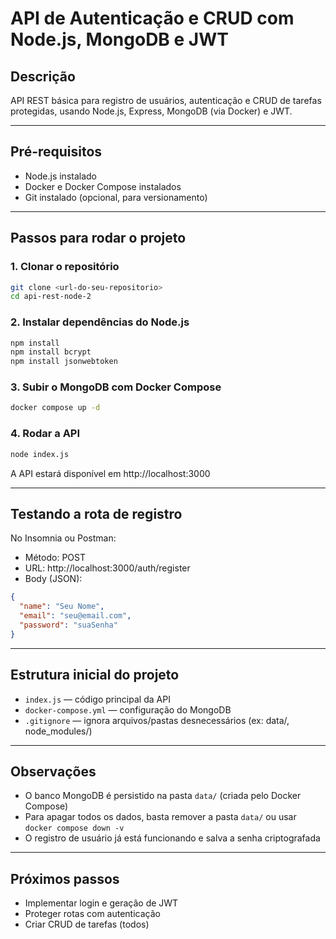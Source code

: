 # API de Autenticação e CRUD com Node.js, MongoDB e JWT

## Descrição
API REST básica para registro de usuários, autenticação e CRUD de tarefas protegidas, usando Node.js, Express, MongoDB (via Docker) e JWT.

---

## Pré-requisitos
- Node.js instalado
- Docker e Docker Compose instalados
- Git instalado (opcional, para versionamento)

---

## Passos para rodar o projeto

### 1. Clonar o repositório
```bash
git clone <url-do-seu-repositorio>
cd api-rest-node-2
```


### 2. Instalar dependências do Node.js
```bash
npm install
npm install bcrypt
npm install jsonwebtoken
```

### 3. Subir o MongoDB com Docker Compose
```bash
docker compose up -d
```

### 4. Rodar a API
```bash
node index.js
```
A API estará disponível em http://localhost:3000

---

## Testando a rota de registro

No Insomnia ou Postman:
- Método: POST
- URL: http://localhost:3000/auth/register
- Body (JSON):
```json
{
  "name": "Seu Nome",
  "email": "seu@email.com",
  "password": "suaSenha"
}
```

---

## Estrutura inicial do projeto
- `index.js` — código principal da API
- `docker-compose.yml` — configuração do MongoDB
- `.gitignore` — ignora arquivos/pastas desnecessários (ex: data/, node_modules/)

---

## Observações
- O banco MongoDB é persistido na pasta `data/` (criada pelo Docker Compose)
- Para apagar todos os dados, basta remover a pasta `data/` ou usar `docker compose down -v`
- O registro de usuário já está funcionando e salva a senha criptografada

---

## Próximos passos
- Implementar login e geração de JWT
- Proteger rotas com autenticação
- Criar CRUD de tarefas (todos)
